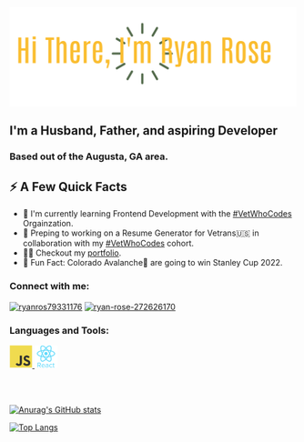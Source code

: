 <img align="Center" src="/intro.svg" />

<h2 align="left">I'm a Husband, Father, and aspiring Developer</h2>

<h3 align="left"> Based out of the Augusta, GA area. </h3>

<h2>⚡️ A Few Quick Facts</h2>
<ul>
<li>🧐 I'm currently learning Frontend Development with the <a href="https://www.vetswhocode.io/about">#VetWhoCodes</a> Orgainzation.</li>
<li>🔭 Preping to working on a Resume Generator for Vetrans🇺🇸 in collaboration with my <a href="https://www.vetswhocode.io/about">#VetWhoCodes</a> cohort.</li>
<!-- <li>📙 Check out my general <a href="/ResumeRyanRose.pdf">resume</a></li> -->
<li>👨‍💻 Checkout my <a href="https://ryanrose.netlify.app/">portfolio</a>.</li>
<li>🎉 Fun Fact: Colorado Avalanche🏒 are going to win Stanley Cup 2022.</li>
</ul>

<h3 align="left">Connect with me:</h3>
<p align="left">
<a href="https://twitter.com/ryanros79331176" target="blank"><img align="center" src="https://raw.githubusercontent.com/rahuldkjain/github-profile-readme-generator/master/src/images/icons/Social/twitter.svg" alt="ryanros79331176" height="30" width="40" /></a>
<a href="https://linkedin.com/in/ryan-rose-272626170" target="blank"><img align="center" src="https://raw.githubusercontent.com/rahuldkjain/github-profile-readme-generator/master/src/images/icons/Social/linked-in-alt.svg" alt="ryan-rose-272626170" height="30" width="40" /></a>
</p>

<h3 align="left">Languages and Tools:</h3>
<p align="left">
<a href="https://developer.mozilla.org/en-US/docs/Web/JavaScript" target="_blank" rel="noreferrer"> <img src="https://raw.githubusercontent.com/devicons/devicon/master/icons/javascript/javascript-original.svg" alt="javascript" width="40" height="40"/> </a><a href="https://reactjs.org/" target="_blank" rel="noreferrer"> <img src="https://raw.githubusercontent.com/devicons/devicon/master/icons/react/react-original-wordmark.svg" alt="react" width="40" height="40"/> </a> </p>
<br>
<br>

[![Anurag's GitHub stats](https://github-readme-stats.vercel.app/api?username=rmrose78&show_icons=true&theme=gruvbox)](https://github.com/anuraghazra/github-readme-stats)

[![Top Langs](https://github-readme-stats.vercel.app/api/top-langs/?username=rmrose78&show_icons=true&theme=gruvbox)](https://github.com/anuraghazra/github-readme-stats)
